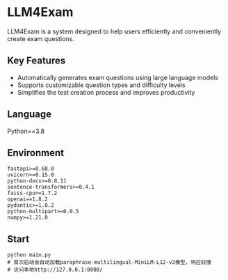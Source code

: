 # LLM4Exam
LLM4Exam is a system designed to help users efficiently and conveniently create exam questions.

## Key Features
- Automatically generates exam questions using large language models
- Supports customizable question types and difficulty levels
- Simplifies the test creation process and improves productivity


## Language
Python==3.8

## Environment
```
fastapi>=0.68.0
uvicorn>=0.15.0
python-docx>=0.8.11
sentence-transformers>=0.4.1
faiss-cpu>=1.7.2
openai==1.8.2
pydantic>=1.8.2
python-multipart>=0.0.5
numpy>=1.21.0
```

## Start
```
python main.py
# 首次启动会自动加载paraphrase-multilingual-MiniLM-L12-v2模型，响应较慢
# 访问本地http://127.0.0.1:8000/
```
